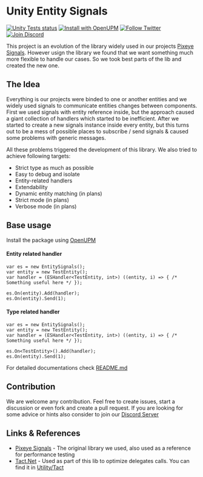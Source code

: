 # Unity Entity Signals

<p>
  <a href="https://github.com/rainbow-duck-games/unity-entity-signals/actions?query=workflow%3A%22Unity+Tests%22"><img alt="Unity Tests status" src="https://github.com/rainbow-duck-games/unity-entity-signals/workflows/Unity Tests/badge.svg"></a>
  <a href="https://openupm.com/packages/com.rainbow-duck-games.unity-entity-signals/"><img alt="Install with OpenUPM" src="https://img.shields.io/npm/v/com.rainbow-duck-games.unity-entity-signals?label=OpenUPM&amp;registry_uri=https://package.openupm.com"></a>
  <a href="https://twitter.com/RainbowDuckGms"><img alt="Follow Twitter" src="https://img.shields.io/badge/Twitter-Follow-blue"></a>
  <a href="https://discord.gg/2b9BhDhVBJ"><img alt="Join Discord" src="https://img.shields.io/badge/Discord-Join-blueviolet"></a>
</p>

This project is an evolution of the library widely used in our projects [Pixeye Signals](https://github.com/PixeyeHQ/Unity3d-Signals). However
usign the library we found that we want something much more flexible to handle our cases. So we took best parts of the lib
and created the new one.

## The Idea

Everything is our projects were binded to one or another entities and we widely used signals to communicate entities changes
between components. First we used signals with entity reference inside, but the approach caused a giant collection of handlers
which started to be inefficient. After we started to create a new signals instance inside every entity, but this turns out
to be a mess of possible places to subscribe / send signals & caused some problems with generic messages.

All these problems triggered the development of this library. We also tried to achieve following targets:
- Strict type as much as possible
- Easy to debug and isolate
- Entity-related handlers
- Extendability
- Dynamic entity matching (in plans)
- Strict mode (in plans)
- Verbose mode (in plans)

## Base usage

Install the package using [OpenUPM](https://openupm.com/packages/com.rainbow-duck-games.unity-entity-signals/)

#### Entity related handler
```
var es = new EntitySignals();
var entity = new TestEntity();
var handler = (ESHandler<TestEntity, int>) ((entity, i) => { /* Something useful here */ });

es.On(entity).Add(handler);
es.On(entity).Send(1);
```

#### Type related handler
```
var es = new EntitySignals();
var entity = new TestEntity();
var handler = (ESHandler<TestEntity, int>) ((entity, i) => { /* Something useful here */ });

es.On<TestEntity>().Add(handler);
es.On(entity).Send(1);
```

For detailed documentations check [README.md](/Packages/com.rainbow-duck-games.unity-entity-signals/README.md)

## Contribution

We are welcome any contribution. Feel free to create issues, start a discussion or even fork and create a pull request.
If you are looking for some advice or hints also consider to join our [Discord Server](https://discord.gg/2b9BhDhVBJ)

## Links & References

- [Pixeye Signals](https://github.com/PixeyeHQ/Unity3d-Signals) - The original library we used, also used as a reference
  for performance testing
- [Tact.Net](https://github.com/tdupont750/tact.net) - Used as part of this lib to optimize delegates calls. You can find it in [Utility/Tact](Packages/com.rainbow-duck-games.unity-entity-signals/Runtime/Utility/Tact)